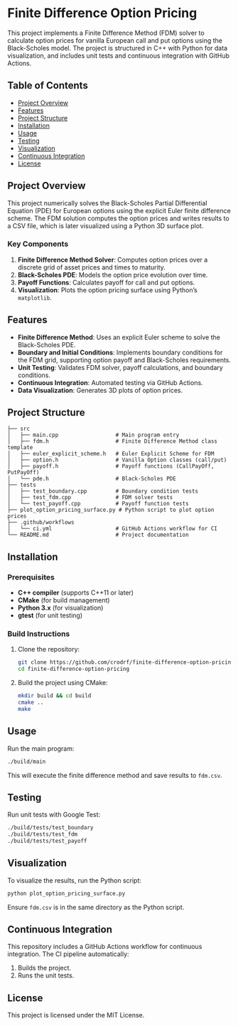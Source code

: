 
# Finite Difference Option Pricing

This project implements a Finite Difference Method (FDM) solver to calculate option prices for vanilla European call and put options using the Black-Scholes model. The project is structured in C++ with Python for data visualization, and includes unit tests and continuous integration with GitHub Actions.

## Table of Contents
- [Project Overview](#project-overview)
- [Features](#features)
- [Project Structure](#project-structure)
- [Installation](#installation)
- [Usage](#usage)
- [Testing](#testing)
- [Visualization](#visualization)
- [Continuous Integration](#continuous-integration)
- [License](#license)

## Project Overview
This project numerically solves the Black-Scholes Partial Differential Equation (PDE) for European options using the explicit Euler finite difference scheme. The FDM solution computes the option prices and writes results to a CSV file, which is later visualized using a Python 3D surface plot.

### Key Components
1. **Finite Difference Method Solver**: Computes option prices over a discrete grid of asset prices and times to maturity.
2. **Black-Scholes PDE**: Models the option price evolution over time.
3. **Payoff Functions**: Calculates payoff for call and put options.
4. **Visualization**: Plots the option pricing surface using Python’s `matplotlib`.

## Features
- **Finite Difference Method**: Uses an explicit Euler scheme to solve the Black-Scholes PDE.
- **Boundary and Initial Conditions**: Implements boundary conditions for the FDM grid, supporting option payoff and Black-Scholes requirements.
- **Unit Testing**: Validates FDM solver, payoff calculations, and boundary conditions.
- **Continuous Integration**: Automated testing via GitHub Actions.
- **Data Visualization**: Generates 3D plots of option prices.

## Project Structure
```
├── src
│   ├── main.cpp                  # Main program entry
│   ├── fdm.h                     # Finite Difference Method class template
│   ├── euler_explicit_scheme.h   # Euler Explicit Scheme for FDM
│   ├── option.h                  # Vanilla Option classes (call/put)
│   ├── payoff.h                  # Payoff functions (CallPayOff, PutPayOff)
│   └── pde.h                     # Black-Scholes PDE
├── tests
│   ├── test_boundary.cpp         # Boundary condition tests
│   ├── test_fdm.cpp              # FDM solver tests
│   └── test_payoff.cpp           # Payoff function tests
├── plot_option_pricing_surface.py # Python script to plot option prices
├── .github/workflows
│   └── ci.yml                    # GitHub Actions workflow for CI
└── README.md                     # Project documentation
```

## Installation
### Prerequisites
- **C++ compiler** (supports C++11 or later)
- **CMake** (for build management)
- **Python 3.x** (for visualization)
- **gtest** (for unit testing)

### Build Instructions
1. Clone the repository:
   ```bash
   git clone https://github.com/crodrf/finite-difference-option-pricing.git
   cd finite-difference-option-pricing
   ```
2. Build the project using CMake:
   ```bash
   mkdir build && cd build
   cmake ..
   make
   ```

## Usage
Run the main program:
```bash
./build/main
```
This will execute the finite difference method and save results to `fdm.csv`.

## Testing
Run unit tests with Google Test:
```bash
./build/tests/test_boundary
./build/tests/test_fdm
./build/tests/test_payoff
```

## Visualization
To visualize the results, run the Python script:
```bash
python plot_option_pricing_surface.py
```
Ensure `fdm.csv` is in the same directory as the Python script.

## Continuous Integration
This repository includes a GitHub Actions workflow for continuous integration. The CI pipeline automatically:
1. Builds the project.
2. Runs the unit tests.

## License
This project is licensed under the MIT License.
